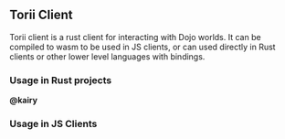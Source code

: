 ## Torii Client

Torii client is a rust client for interacting with Dojo worlds. It can be compiled to wasm to be used in JS clients, or can used directly in Rust clients or other lower level languages with bindings.

### Usage in Rust projects

__@kairy__

### Usage in JS Clients